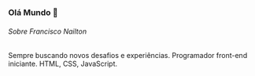 ### Olá Mundo 👋

###### Sobre Francisco Nailton

Sempre buscando novos desafios e experiências. Programador front-end iniciante. 
HTML, CSS, JavaScript.

